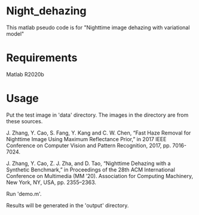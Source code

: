 # Night_dehazing

This matlab pseudo code is for "Nighttime image dehazing with variational model"

# Requirements

Matlab R2020b

# Usage

Put the test image in 'data' directory. The images in the directory are from these sources.

J. Zhang, Y. Cao, S. Fang, Y. Kang and C. W. Chen, “Fast Haze Removal for Nighttime Image Using Maximum Reflectance Prior,” in 2017 IEEE Conference on Computer Vision and Pattern Recognition, 2017, pp. 7016-7024.

J. Zhang, Y. Cao, Z. J. Zha, and D. Tao, “Nighttime Dehazing with a Synthetic Benchmark,” in Proceedings of the 28th ACM International Conference on Multimedia (MM ’20). Association for Computing Machinery, New York, NY, USA, pp. 2355–2363.

Run 'demo.m'.

Results will be generated in the 'output' directory.
